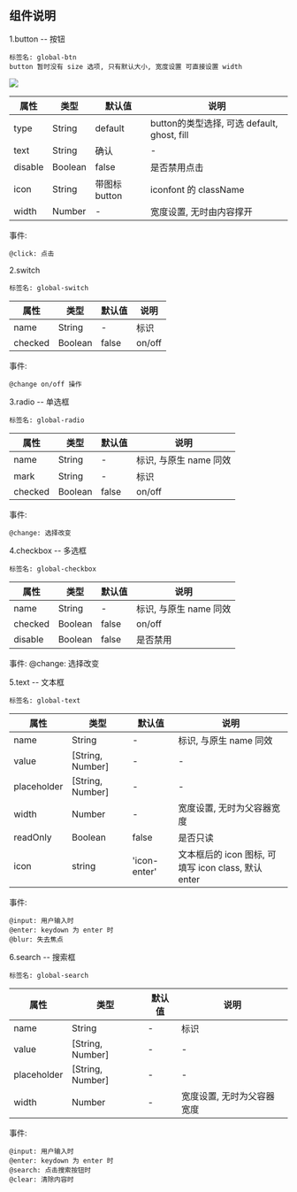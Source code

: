 ## 组件说明

1.button -- 按钮
```
标签名: global-btn
button 暂时没有 size 选项, 只有默认大小, 宽度设置 可直接设置 width
```

![](./_image/cmp-btn.png)

|属性|类型|默认值|说明|
|----|----|----|----|
| type | String |default|button的类型选择, 可选 default, ghost, fill |
| text | String |确认|-|
| disable | Boolean |false|是否禁用点击|
| icon | String |带图标button|iconfont 的 className|
| width | Number |-|宽度设置, 无时由内容撑开|

事件:
```
@click: 点击
```

2.switch
```
标签名: global-switch
```
|属性|类型|默认值|说明|
|----|----|----|----|
| name | String |-|标识|
| checked | Boolean |false| on/off |

事件:
```
@change on/off 操作
```

3.radio -- 单选框
```
标签名: global-radio
```
|属性|类型|默认值|说明|
|----|----|----|----|
| name | String |-|标识, 与原生 name 同效|
| mark | String |-| 标识|
| checked | Boolean |false| on/off |

事件:
```
@change: 选择改变
```

4.checkbox -- 多选框
```
标签名: global-checkbox
```
|属性|类型|默认值|说明|
|----|----|----|----|
| name | String |-|标识, 与原生 name 同效|
| checked | Boolean |false| on/off |
| disable | Boolean |false| 是否禁用 |

事件: @change: 选择改变

5.text -- 文本框
```
标签名: global-text
```
|属性|类型|默认值|说明|
|----|----|----|----|
| name | String |-|标识, 与原生 name 同效|
| value | [String, Number] |-| - |
| placeholder | [String, Number] |-| - |
| width | Number |-| 宽度设置, 无时为父容器宽度 |
| readOnly | Boolean |false| 是否只读 |
| icon | string |'icon-enter'| 文本框后的 icon 图标, 可填写 icon class, 默认 enter |

事件:
```
@input: 用户输入时
@enter: keydown 为 enter 时
@blur: 失去焦点
```

6.search -- 搜索框
```
标签名: global-search
```
|属性|类型|默认值|说明|
|----|----|----|----|
| name | String |-|标识|
| value | [String, Number] |-| - |
| placeholder | [String, Number] |-| - |
| width | Number |-| 宽度设置, 无时为父容器宽度 |

事件:
```
@input: 用户输入时
@enter: keydown 为 enter 时
@search: 点击搜索按钮时
@clear: 清除内容时
```